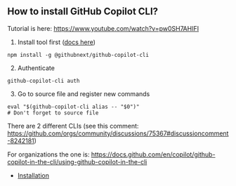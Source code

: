 ## How to install GitHub Copilot CLI?
Tutorial is here: https://www.youtube.com/watch?v=pw0SH7AHIFI

1. Install tool first ([docs here](https://www.npmjs.com/package/@githubnext/github-copilot-cli))
```
npm install -g @githubnext/github-copilot-cli
```
2. Authenticate
```
github-copilot-cli auth
```
3. Go to source file and register new commands
```
eval "$(github-copilot-cli alias -- "$0")"
# Don't forget to source file
```

There are 2 different CLIs (see this comment: https://github.com/orgs/community/discussions/75367#discussioncomment-8242181)

For organizations the one is: https://docs.github.com/en/copilot/github-copilot-in-the-cli/using-github-copilot-in-the-cli
- [Installation](https://docs.github.com/en/copilot/github-copilot-in-the-cli/installing-github-copilot-in-the-cli)

